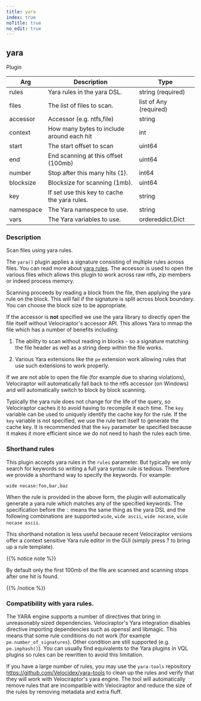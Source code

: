 ```yaml
---
title: yara
index: true
noTitle: true
no_edit: true
---
```




<div class="vql_item"></div>


## yara
<span class='vql_type pull-right page-header'>Plugin</span>



<div class="vqlargs"></div>

Arg | Description | Type
----|-------------|-----
rules|Yara rules in the yara DSL.|string (required)
files|The list of files to scan.|list of Any (required)
accessor|Accessor (e.g. ntfs,file)|string
context|How many bytes to include around each hit|int
start|The start offset to scan|uint64
end|End scanning at this offset (100mb)|uint64
number|Stop after this many hits (1).|int64
blocksize|Blocksize for scanning (1mb).|uint64
key|If set use this key to cache the  yara rules.|string
namespace|The Yara namespece to use.|string
vars|The Yara variables to use.|ordereddict.Dict

### Description

Scan files using yara rules.

The `yara()` plugin applies a signature consisting of multiple rules
across files. You can read more about [yara rules](https://yara.readthedocs.io/en/v4.2.3/writingrules.html). The
accessor is used to open the various files which allows this plugin to
work across raw ntfs, zip members or indeed process memory.

Scanning proceeds by reading a block from the file, then applying the
yara rule on the block. This will fail if the signature is split
across block boundary. You can choose the block size to be
appropriate.

If the accessor is **not** specified we use the yara library to
directly open the file itself without Velociraptor's accessor
API. This allows Yara to mmap the file which has a number of
benefits including:

  1. The ability to scan without reading in blocks - so a
     signature matching the file header as well as a string deep
     within the file works.

  2. Various Yara extensions like the `pe` extension work allowing
     rules that use such extensions to work properly.

If we are not able to open the file (for example due to sharing
violations), Velociraptor will automatically fall back to the ntfs
accessor (on Windows) and will automatically switch to block by
block scanning.

Typically the yara rule does not change for the life of the query,
so Velociraptor caches it to avoid having to recompile it each
time. The `key` variable can be used to uniquely identify the
cache key for the rule. If the `key` variable is not specified, we
use the rule text itself to generate the cache key. It is
recommended that the `key` parameter be specified because it makes
it more efficient since we do not need to hash the rules each time.

### Shorthand rules

This plugin accepts yara rules in the `rules` parameter. But typically
we only search for keywords so writing a full yara syntax rule is
tedious. Therefore we provide a shorthand way to specify the
keywords. For example:

```
wide nocase:foo,bar,baz
```

When the rule is provided in the above form, the plugin will
automatically generate a yara rule which matches any of the specified
keywords. The specification before the `:` means the same thing as the
yara DSL and the following combinations are supported `wide`,
`wide ascii`, `wide nocase`, `wide nocase ascii`.

This shorthand notation is less useful because recent Velociraptor
versions offer a context sensitive Yara rule editor in the GUI
(simply press ? to bring up a rule template).

{{% notice note %}}

By default only the first 100mb of the file are scanned and
scanning stops after one hit is found.

{{% /notice %}}

### Compatibility with yara rules.

The YARA engine supports a number of directives that bring in
unreasonably sized dependencies. Velociraptor's Yara integration
disables directive importing dependencies such as openssl and
libmagic. This means that some rule conditions do not work (for
example `pe.number_of_signatures`). Other condition are still
supported (e.g. `pe.imphash()`). You can usually find equivalents
to the Yara plugins in VQL plugins so rules can be rewritten to
avoid this limitation.

If you have a large number of rules, you may use the `yara-tools`
repository https://github.com/Velocidex/yara-tools to clean up the
rules and verify that they will work with Velociraptor's yara
engine. The tool will automatically remove rules that are
incompatible with Velociraptor and reduce the size of the rules by
removing metadata and extra fluff.


